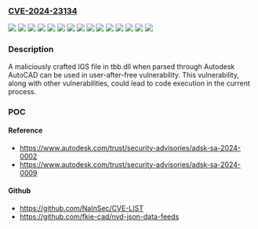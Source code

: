 ### [CVE-2024-23134](https://cve.mitre.org/cgi-bin/cvename.cgi?name=CVE-2024-23134)
![](https://img.shields.io/static/v1?label=Product&message=Advance%20Steel&color=blue)
![](https://img.shields.io/static/v1?label=Product&message=AutoCAD%20Architecture&color=blue)
![](https://img.shields.io/static/v1?label=Product&message=AutoCAD%20Electrical&color=blue)
![](https://img.shields.io/static/v1?label=Product&message=AutoCAD%20MAP%203D&color=blue)
![](https://img.shields.io/static/v1?label=Product&message=AutoCAD%20MEP&color=blue)
![](https://img.shields.io/static/v1?label=Product&message=AutoCAD%20Mechanical&color=blue)
![](https://img.shields.io/static/v1?label=Product&message=AutoCAD%20Plant%203D&color=blue)
![](https://img.shields.io/static/v1?label=Product&message=AutoCAD&color=blue)
![](https://img.shields.io/static/v1?label=Product&message=Civil%203D&color=blue)
![](https://img.shields.io/static/v1?label=Version&message=2021%20&color=brightgreen)
![](https://img.shields.io/static/v1?label=Version&message=2022%20&color=brightgreen)
![](https://img.shields.io/static/v1?label=Version&message=2023%20&color=brightgreen)
![](https://img.shields.io/static/v1?label=Version&message=2024%20&color=brightgreen)
![](https://img.shields.io/static/v1?label=Version&message=2025%20&color=brightgreen)
![](https://img.shields.io/static/v1?label=Vulnerability&message=CWE-416%20Use%20After%20Free&color=brightgreen)

### Description

A maliciously crafted IGS file in tbb.dll when parsed through Autodesk AutoCAD can be used in user-after-free vulnerability. This vulnerability, along with other vulnerabilities, could lead to code execution in the current process.

### POC

#### Reference
- https://www.autodesk.com/trust/security-advisories/adsk-sa-2024-0002
- https://www.autodesk.com/trust/security-advisories/adsk-sa-2024-0009

#### Github
- https://github.com/NaInSec/CVE-LIST
- https://github.com/fkie-cad/nvd-json-data-feeds

